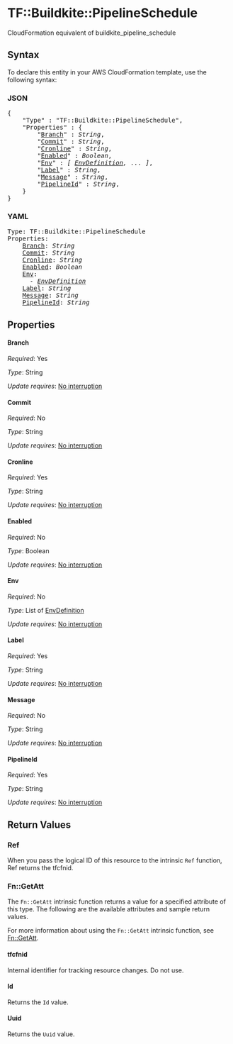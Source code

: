 # TF::Buildkite::PipelineSchedule

CloudFormation equivalent of buildkite_pipeline_schedule

## Syntax

To declare this entity in your AWS CloudFormation template, use the following syntax:

### JSON

<pre>
{
    "Type" : "TF::Buildkite::PipelineSchedule",
    "Properties" : {
        "<a href="#branch" title="Branch">Branch</a>" : <i>String</i>,
        "<a href="#commit" title="Commit">Commit</a>" : <i>String</i>,
        "<a href="#cronline" title="Cronline">Cronline</a>" : <i>String</i>,
        "<a href="#enabled" title="Enabled">Enabled</a>" : <i>Boolean</i>,
        "<a href="#env" title="Env">Env</a>" : <i>[ <a href="envdefinition.md">EnvDefinition</a>, ... ]</i>,
        "<a href="#label" title="Label">Label</a>" : <i>String</i>,
        "<a href="#message" title="Message">Message</a>" : <i>String</i>,
        "<a href="#pipelineid" title="PipelineId">PipelineId</a>" : <i>String</i>,
    }
}
</pre>

### YAML

<pre>
Type: TF::Buildkite::PipelineSchedule
Properties:
    <a href="#branch" title="Branch">Branch</a>: <i>String</i>
    <a href="#commit" title="Commit">Commit</a>: <i>String</i>
    <a href="#cronline" title="Cronline">Cronline</a>: <i>String</i>
    <a href="#enabled" title="Enabled">Enabled</a>: <i>Boolean</i>
    <a href="#env" title="Env">Env</a>: <i>
      - <a href="envdefinition.md">EnvDefinition</a></i>
    <a href="#label" title="Label">Label</a>: <i>String</i>
    <a href="#message" title="Message">Message</a>: <i>String</i>
    <a href="#pipelineid" title="PipelineId">PipelineId</a>: <i>String</i>
</pre>

## Properties

#### Branch

_Required_: Yes

_Type_: String

_Update requires_: [No interruption](https://docs.aws.amazon.com/AWSCloudFormation/latest/UserGuide/using-cfn-updating-stacks-update-behaviors.html#update-no-interrupt)

#### Commit

_Required_: No

_Type_: String

_Update requires_: [No interruption](https://docs.aws.amazon.com/AWSCloudFormation/latest/UserGuide/using-cfn-updating-stacks-update-behaviors.html#update-no-interrupt)

#### Cronline

_Required_: Yes

_Type_: String

_Update requires_: [No interruption](https://docs.aws.amazon.com/AWSCloudFormation/latest/UserGuide/using-cfn-updating-stacks-update-behaviors.html#update-no-interrupt)

#### Enabled

_Required_: No

_Type_: Boolean

_Update requires_: [No interruption](https://docs.aws.amazon.com/AWSCloudFormation/latest/UserGuide/using-cfn-updating-stacks-update-behaviors.html#update-no-interrupt)

#### Env

_Required_: No

_Type_: List of <a href="envdefinition.md">EnvDefinition</a>

_Update requires_: [No interruption](https://docs.aws.amazon.com/AWSCloudFormation/latest/UserGuide/using-cfn-updating-stacks-update-behaviors.html#update-no-interrupt)

#### Label

_Required_: Yes

_Type_: String

_Update requires_: [No interruption](https://docs.aws.amazon.com/AWSCloudFormation/latest/UserGuide/using-cfn-updating-stacks-update-behaviors.html#update-no-interrupt)

#### Message

_Required_: No

_Type_: String

_Update requires_: [No interruption](https://docs.aws.amazon.com/AWSCloudFormation/latest/UserGuide/using-cfn-updating-stacks-update-behaviors.html#update-no-interrupt)

#### PipelineId

_Required_: Yes

_Type_: String

_Update requires_: [No interruption](https://docs.aws.amazon.com/AWSCloudFormation/latest/UserGuide/using-cfn-updating-stacks-update-behaviors.html#update-no-interrupt)

## Return Values

### Ref

When you pass the logical ID of this resource to the intrinsic `Ref` function, Ref returns the tfcfnid.

### Fn::GetAtt

The `Fn::GetAtt` intrinsic function returns a value for a specified attribute of this type. The following are the available attributes and sample return values.

For more information about using the `Fn::GetAtt` intrinsic function, see [Fn::GetAtt](https://docs.aws.amazon.com/AWSCloudFormation/latest/UserGuide/intrinsic-function-reference-getatt.html).

#### tfcfnid

Internal identifier for tracking resource changes. Do not use.

#### Id

Returns the <code>Id</code> value.

#### Uuid

Returns the <code>Uuid</code> value.

